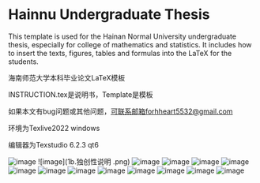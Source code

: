 # Hainnu Undergraduate Thesis
This template is used for the Hainan Normal University undergraduate thesis, especially for college of mathematics and statistics. It includes how to insert the texts, figures, tables and formulas into the LaTeX for the students.

海南师范大学本科毕业论文LaTeX模板

INSTRUCTION.tex是说明书，Template是模板

如果本文有bug问题或其他问题，可联系邮箱forhheart5532@gmail.com

环境为Texlive2022 windows

编辑器为Texstudio 6.2.3 qt6

![image](1a.封面.png)
![image](1b.独创性说明 .png)
![image](1c.目录.png)
![image](1d.摘要.png)
![image](1e.正文.png)
![image](2a.三线表.png)
![image](2b.表格中插入图.png)
![image](2c.教案长表格.png)
![image](2d.长表格.png)
![image](3a.多图并排.png)
![image](3b.图文混排.png)
![image](4a.公式编号1.png)
![image](4b.公式编号2.png)
![image](5a.附录.png)

